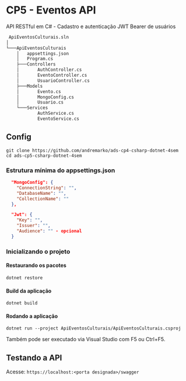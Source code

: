 # CP5 - Eventos API

API RESTful em C# - Cadastro e autenticação JWT Bearer de usuários

``` bash
 ApiEventosCulturais.sln
│
└───ApiEventosCulturais
    │   appsettings.json
    │   Program.cs
    ├───Controllers
    │       AuthController.cs
    │       EventoController.cs
    │       UsuarioController.cs
    ├───Models
    │       Evento.cs
    │       MongoConfig.cs
    │       Usuario.cs
    └───Services
            AuthService.cs
            EventoService.cs
```

## Config

```
git clone https://github.com/andremarko/ads-cp4-csharp-dotnet-4sem
cd ads-cp5-csharp-dotnet-4sem
```

### Estrutura mínima do appsettings.json

``` json
  "MongoConfig": {
    "ConnectionString": "",
    "DatabaseName": "",
    "CollectionName": ""
  },

  "Jwt": {
    "Key": "",
    "Issuer": "",
    "Audience": "" - opcional
  } 
```

### Inicializando o projeto
#### Restaurando os pacotes
``` 
dotnet restore
```
#### Build da aplicação
``` 
dotnet build
```
#### Rodando a aplicação
``` 
dotnet run --project ApiEventosCulturais/ApiEventosCulturais.csproj
```
Também pode ser executado via Visual Studio com F5 ou Ctrl+F5.

## Testando a API
Acesse:
`https://localhost:<porta designada>/swagger`
